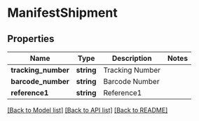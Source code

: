 # ManifestShipment

## Properties
Name | Type | Description | Notes
------------ | ------------- | ------------- | -------------
**tracking_number** | **string** | Tracking Number | 
**barcode_number** | **string** | Barcode Number | 
**reference1** | **string** | Reference1 | 

[[Back to Model list]](../../README.md#documentation-for-models) [[Back to API list]](../../README.md#documentation-for-api-endpoints) [[Back to README]](../../README.md)

